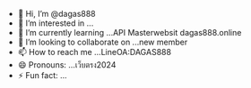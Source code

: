 - 👋 Hi, I’m @dagas888
- 👀 I’m interested in ...
- 🌱 I’m currently learning ...API Masterwebsit dagas888.online
- 💞️ I’m looking to collaborate on ...new member
- 📫 How to reach me ...LineOA:DAGAS888
- 😄 Pronouns: ...เว็บตรง2024
- ⚡ Fun fact: ...

<!---
dagas888/dagas888 is a ✨ special ✨ repository because its `README.md` (this file) appears on your GitHub profile.
You can click the Preview link to take a look at your changes.
--->
